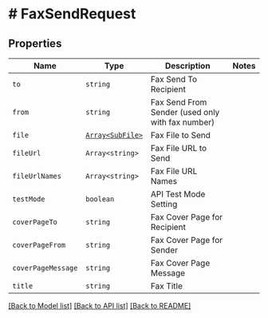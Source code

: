# # FaxSendRequest



## Properties

Name | Type | Description | Notes
------------ | ------------- | ------------- | -------------
| `to` | ```string``` |  Fax Send To Recipient  |  |
| `from` | ```string``` |  Fax Send From Sender (used only with fax number)  |  |
| `file` | [```Array<SubFile>```](SubFile.md) |  Fax File to Send  |  |
| `fileUrl` | ```Array<string>``` |  Fax File URL to Send  |  |
| `fileUrlNames` | ```Array<string>``` |  Fax File URL Names  |  |
| `testMode` | ```boolean``` |  API Test Mode Setting  |  |
| `coverPageTo` | ```string``` |  Fax Cover Page for Recipient  |  |
| `coverPageFrom` | ```string``` |  Fax Cover Page for Sender  |  |
| `coverPageMessage` | ```string``` |  Fax Cover Page Message  |  |
| `title` | ```string``` |  Fax Title  |  |

[[Back to Model list]](../../README.md#models) [[Back to API list]](../../README.md#endpoints) [[Back to README]](../../README.md)
